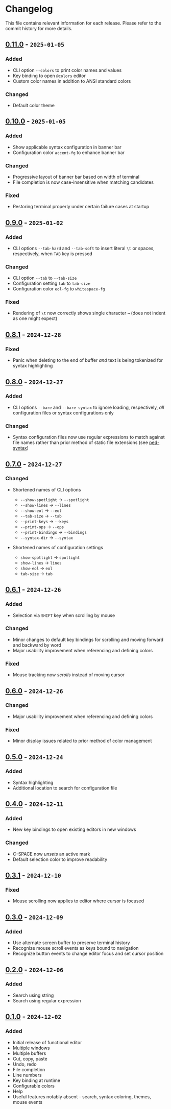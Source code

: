 # Changelog

This file contains relevant information for each release. Please refer to the commit history for more details.

## [0.11.0](https://github.com/davidledwards/ped/tree/v0.11.0) - `2025-01-05`

### Added

- CLI option `--colors` to print color names and values
- Key binding to open `@colors` editor
- Custom color names in addition to ANSI standard colors

### Changed

- Default color theme

## [0.10.0](https://github.com/davidledwards/ped/tree/v0.10.0) - `2025-01-05`

### Added

- Show applicable syntax configuration in banner bar
- Configuration color `accent-fg` to enhance banner bar

### Changed

- Progressive layout of banner bar based on width of terminal
- File completion is now case-insensitive when matching candidates

### Fixed

- Restoring terminal properly under certain failure cases at startup

## [0.9.0](https://github.com/davidledwards/ped/tree/v0.9.0) - `2025-01-02`

### Added

- CLI options `--tab-hard` and `--tab-soft` to insert literal `\t` or spaces, respectively, when `TAB` key is pressed

### Changed

- CLI option `--tab` to `--tab-size`
- Configuration setting `tab` to `tab-size`
- Configuration color `eol-fg` to `whitespace-fg`

### Fixed

- Rendering of `\t` now correctly shows single character `→` (does not indent as one might expect)

## [0.8.1](https://github.com/davidledwards/ped/tree/v0.8.1) - `2024-12-28`

### Fixed

- Panic when deleting to the end of buffer _and_ text is being tokenized for syntax highlighting

## [0.8.0](https://github.com/davidledwards/ped/tree/v0.8.0) - `2024-12-27`

### Added

- CLI options `--bare` and `--bare-syntax` to ignore loading, respectively, _all_ configuration files or syntax configurations only

### Changed

- Syntax configuration files now use regular expressions to match against file names rather than prior method of static file extensions (see [ped-syntax](https://github.com/davidledwards/ped-syntax))

## [0.7.0](https://github.com/davidledwards/ped/tree/v0.7.0) - `2024-12-27`

### Changed

- Shortened names of CLI options

  - `--show-spotlight` → `--spotlight`
  - `--show-lines` → `--lines`
  - `--show-eol` → `--eol`
  - `--tab-size` → `--tab`
  - `--print-keys` → `--keys`
  - `--print-ops` → `--ops`
  - `--print-bindings` → `--bindings`
  - `--syntax-dir` → `--syntax`

- Shortened names of configuration settings

  - `show-spotlight` → `spotlight`
  - `show-lines` → `lines`
  - `show-eol` → `eol`
  - `tab-size` → `tab`

## [0.6.1](https://github.com/davidledwards/ped/tree/v0.6.1) - `2024-12-26`

### Added

- Selection via `SHIFT` key when scrolling by mouse

### Changed

- Minor changes to default key bindings for scrolling and moving forward and backward by word
- Major usability improvement when referencing and defining colors

### Fixed

- Mouse tracking now _scrolls_ instead of moving cursor

## [0.6.0](https://github.com/davidledwards/ped/tree/v0.6.0) - `2024-12-26`

### Changed

- Major usability improvement when referencing and defining colors

### Fixed

- Minor display issues related to prior method of color management

## [0.5.0](https://github.com/davidledwards/ped/tree/v0.5.0) - `2024-12-24`

### Added

- Syntax highlighting
- Additional location to search for configuration file

## [0.4.0](https://github.com/davidledwards/ped/tree/v0.4.0) - `2024-12-11`

### Added

- New key bindings to open existing editors in new windows

### Changed

- C-SPACE now _unsets_ an active mark
- Default selection color to improve readability

## [0.3.1](https://github.com/davidledwards/ped/tree/v0.3.1) - `2024-12-10`

### Fixed

- Mouse scrolling now applies to editor where cursor is focused

## [0.3.0](https://github.com/davidledwards/ped/tree/v0.3.0) - `2024-12-09`

### Added

- Use alternate screen buffer to preserve terminal history
- Recognize mouse scroll events as keys bound to navigation
- Recognize button events to change editor focus and set cursor position

## [0.2.0](https://github.com/davidledwards/ped/tree/v0.2.0) - `2024-12-06`

### Added

- Search using string
- Search using regular expression

## [0.1.0](https://github.com/davidledwards/ped/tree/v0.1.0) - `2024-12-02`

### Added

- Initial release of functional editor
- Multiple windows
- Multiple buffers
- Cut, copy, paste
- Undo, redo
- File completion
- Line numbers
- Key binding at runtime
- Configurable colors
- Help
- Useful features notably absent - search, syntax coloring, themes, mouse events
